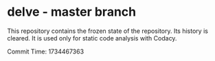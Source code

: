 # delve - master branch

This repository contains the frozen state of the repository.
Its history is cleared. It is used only for static code
analysis with Codacy.

Commit Time: 1734467363